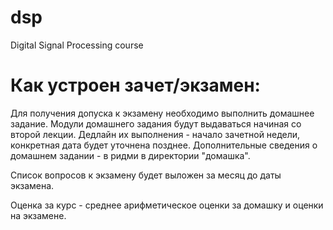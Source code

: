 # dsp
Digital Signal Processing course


# Как устроен зачет/экзамен:
Для получения допуска к экзамену необходимо выполнить домашнее задание. Модули домашнего задания будут выдаваться начиная со второй лекции. Дедлайн их выполнения - начало зачетной недели, конкретная дата будет уточнена позднее. Дополнительные сведения о домашнем задании - в ридми в директории "домашка".

Список вопросов к экзамену будет выложен за месяц до даты экзамена.

Оценка за курс - среднее арифметическое оценки за домашку и оценки на экзамене. 






